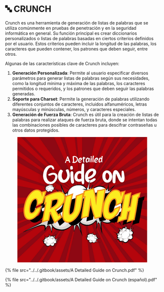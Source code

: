 # 🔤 CRUNCH

Crunch es una herramienta de generación de listas de palabras que se utiliza comúnmente en pruebas de penetración y en la seguridad informática en general. Su función principal es crear diccionarios personalizados o listas de palabras basadas en ciertos criterios definidos por el usuario. Estos criterios pueden incluir la longitud de las palabras, los caracteres que pueden contener, los patrones que deben seguir, entre otros.

Algunas de las características clave de Crunch incluyen:

1. **Generación Personalizada**: Permite al usuario especificar diversos parámetros para generar listas de palabras según sus necesidades, como la longitud mínima y máxima de las palabras, los caracteres permitidos o requeridos, y los patrones que deben seguir las palabras generadas.
2. **Soporte para Charset**: Permite la generación de palabras utilizando diferentes conjuntos de caracteres, incluidos alfanuméricos, letras mayúsculas y minúsculas, números, y caracteres especiales.
3. **Generación de Fuerza Bruta**: Crunch es útil para la creación de listas de palabras para realizar ataques de fuerza bruta, donde se intentan todas las combinaciones posibles de caracteres para descifrar contraseñas u otros datos protegidos.

<figure><img src="../../.gitbook/assets/A-Detailed-Guide-on-Crunch-pdf.png" alt=""><figcaption></figcaption></figure>

{% file src="../../.gitbook/assets/A Detailed Guide on Crunch.pdf" %}



{% file src="../../.gitbook/assets/A Detailed Guide on Crunch (español).pdf" %}
